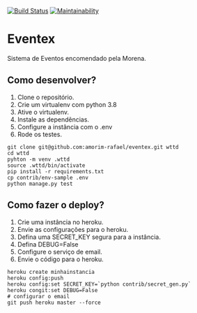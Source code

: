 [![Build Status](https://travis-ci.org/Amorim-Rafael/wttd.svg?branch=master)](https://travis-ci.org/Amorim-Rafael/wttd)
[![Maintainability](https://api.codeclimate.com/v1/badges/1dd69179087df31db50e/maintainability)](https://codeclimate.com/github/Amorim-Rafael/wttd/maintainability)

# Eventex
Sistema de Eventos encomendado pela Morena.

## Como desenvolver?
1. Clone o repositório.
2. Crie um virtualenv com python 3.8
3. Ative o virtualenv.
4. Instale as dependências.
5. Configure a instância com o .env
6. Rode os testes.

```console
git clone git@github.com:amorim-rafael/eventex.git wttd
cd wttd
pyhton -m venv .wttd
source .wttd/bin/activate
pip install -r requirements.txt
cp contrib/env-sample .env
python manage.py test
```

## Como fazer o deploy?

1. Crie uma instância no heroku.
2. Envie as configurações para o heroku.
3. Defina uma SECRET_KEY segura para a instância.
4. Defina DEBUG=False
5. Configure o serviço de email.
6. Envie o código para o heroku.

```console
heroku create minhainstancia
heroku config:push
heroku config:set SECRET_KEY=`python contrib/secret_gen.py`
heroku congit:set DEBUG=False
# configurar o email
git push heroku master --force
```